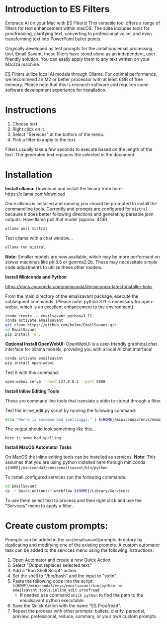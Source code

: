 # Introduction to ES Filters

Embrace AI on your Mac with ES Filters! This versatile tool offers a range of filters for text enhancement within macOS. The suite includes tools for proofreading, clarifying text, converting to professional voice, and even transforming text into PowerPoint bullet points.

Originally developed as test prompts for the ambitious email processing tool, Email Savant, these filters have stood alone as an independent, user-friendly solution. You can easily apply them to any text written on your MacOS machine.

ES Filters utilize local AI models through Ollama. For optimal performance, we recommend an M2 or better processor with at least 6GB of free memory. Please note that this is research software and requires some software development experience for installation.

# Instructions
  1. Choose text.
  2. Right click on it.
  3. Select "Services" at the bottom of the menu.
  4. Pick a filter to apply to the text.

Filters usually take a few seconds to execute based on the length of the text. The generated text replaces the selected in the document.

# Installation

**Install ollama:** Download and install the binary from here: https://ollama.com/download

Once ollama is installed and running you should be prompted to install the commandline tools. Currently and prompts are configured for ```mistral``` because it does better following directions and generating parsable json outputs.  Have llama pull that model (approx. 4GB).

```bash
ollama pull mistral
```

Test ollama with a chat window...

```bash
ollama run mistral
```

**Note:** Smaller models are now available, which may be more performant on slower machines like phi3.5 or gemma2:2b. These may necessitate simple code adjustments to utilize these other models.

**Install Miniconda and Python**

https://docs.anaconda.com/miniconda/#miniconda-latest-installer-links

From the main directory of the emailsavant package, execute the subsequent commands. (Please note: python 3.11 is necessary for open-webui, which is an excellent enhancement to the environment):

```bash
conda create -n emailsavant python=3.11
conda activate emailsavant
git clone https://github.com/bolme/EmailSavant.git
cd EmailSavant
pip install -e .
```

**Optional Install OpenWebUI:** OpenWebUI is a user-friendly graphical chat interface for ollama models, providing you with a local AI chat interface!

```bash
conda activate emailsavant
pip install open-webui
```

Test it with this command:
```bash
open-webui serve --host 127.0.0.1 --port 8888
```


**Install Inline Editing Tools**

These are command line tools that translate a stdin to stdout through a filter.

Test the inline_edit.py script by running the following command:

```bash
echo "Herre is sosomme bad spellinggs." | ${HOME}/miniconda3/envs/emailsavant/bin/python -m emailsavant.tools.inline_edit proofread
```

The output should look something like this...
```
Here is some bad spelling.
```

**Install MacOS Automator Tasks**

On MacOS the inline editing tools can be installed as services.   **Note:** This assumes that you are using python installed here through miniconda `${HOME}/miniconda3/envs/emailsavant/bin/python`.


To install configured services run the following commands.

```bash
cd EmailSavant
cp -r Quick_Actions/*.workflow ${HOME}/Library/Services/
```

To use them select text to process and then right click and use the "Services" menu to apply a filter..

# Create custom prompts:

Prompts can be added in the src/emailsavant/prompts directory by duplicating and modifying one of the existing prompts.  A custom automator task can be added to the services menu using the following instructions:

 1. Open Automator and create a new Quick Action.
 2. Select "Output replaces selected text."
 3. Add a "Run Shell Script" action.
 4. Set the shell to "/bin/bash" and the input to "stdin".
 5. Paste the following code into the script: ```${HOME}/miniconda3/envs/emailsavant/bin/python -m emailsavant.tools.inline_edit proofread```
    * If needed use command  `which python` to find the path to the emailsavant python executable.
 6. Save the Quick Action with the name "ES Proofread".
 7. Repeat the process with other prompts: bullets, clarify, personal, preview, prefessional, reduce, summary, or your own custom prompts.



